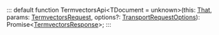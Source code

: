 :::
default function TermvectorsApi<TDocument = unknown>(this: [That](./That.md), params: [TermvectorsRequest](./TermvectorsRequest.md)<TDocument>, options?: [TransportRequestOptions](./TransportRequestOptions.md)): Promise<[TermvectorsResponse](./TermvectorsResponse.md)>;
:::
